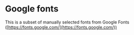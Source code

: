 # Google fonts


This is a subset of manually selected fonts from Google Fonts ([https://fonts.google.com/](https://fonts.google.com/)) 




